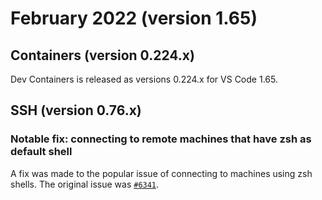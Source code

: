 # February 2022 (version 1.65)

## Containers (version 0.224.x)

Dev Containers is released as versions 0.224.x for VS Code 1.65.

## SSH (version 0.76.x)

### Notable fix: connecting to remote machines that have zsh as default shell

A fix was made to the popular issue of connecting to machines using zsh shells.
The original issue was
[`#6341`](HTTPS://github.com/microsoft/vscode-remote-release/issues/6341).
